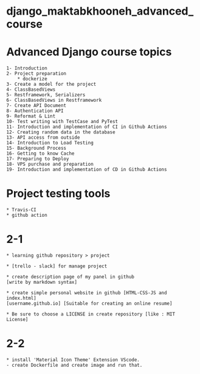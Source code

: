 # django_maktabkhooneh_advanced_course

# Advanced Django course topics
    1- Introduction
    2- Project preparation
        * dockerize
    3- Create a model for the project
    4- ClassBasedViews
    5- Restframework, Serializers
    6- ClassBasedViews in Restframework
    7- Create API Document
    8- Authentication API
    9- Reformat & Lint
    10- Test writing with TestCase and PyTest
    11- Introduction and implementation of CI in Github Actions
    12- Creating random data in the database
    13- API access from outside
    14- Introduction to Load Testing
    15- Background Process
    16- Getting to know Cache
    17- Preparing to Deploy
    18- VPS purchase and preparation
    19- Introduction and implementation of CD in Github Actions

# Project testing tools
    * Travis-CI
    * github action


# 2-1
    * learning github repository > project
    
    * [trello - slack] for manage project

    * create description page of my panel in github
    [write by markdown syntax]

    * create simple personal website in github [HTML-CSS-JS and index.html]
    [username.github.io] [Suitable for creating an online resume]

    * Be sure to choose a LICENSE in create repository [like : MIT License]


# 2-2
    * install 'Material Icon Theme' Extension VScode.
    - create Dockerfile and create image and run that.

